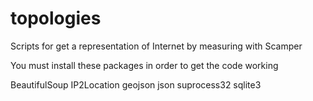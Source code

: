 topologies
==========

Scripts for get a representation of Internet by measuring with Scamper

You must install these packages in order to get the code working

BeautifulSoup
IP2Location
geojson
json
suprocess32
sqlite3
